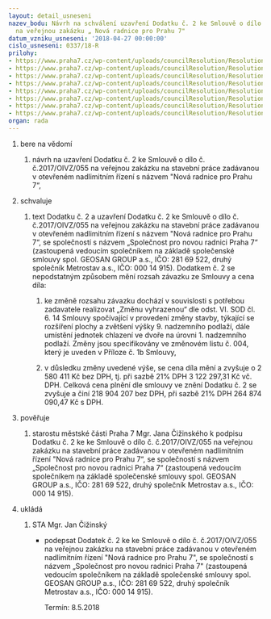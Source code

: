 ```yaml
---
layout: detail_usneseni
nazev_bodu: Návrh na schválení uzavření Dodatku č. 2 ke Smlouvě o dílo č.2017/OIVZ/055
  na veřejnou zakázku „ Nová radnice pro Prahu 7"
datum_vzniku_usneseni: '2018-04-27 00:00:00'
cislo_usneseni: 0337/18-R
prilohy:
- https://www.praha7.cz/wp-content/uploads/councilResolution/Resolutions/29849/export/1Duvodovazprava~350117.docx
- https://www.praha7.cz/wp-content/uploads/councilResolution/Resolutions/29849/export/2StavajiciSoD~350116.docx
- https://www.praha7.cz/wp-content/uploads/councilResolution/Resolutions/29849/export/3Dodatekc1~350115.docx
- https://www.praha7.cz/wp-content/uploads/councilResolution/Resolutions/29849/export/6ORGeosan~350112.pdf
- https://www.praha7.cz/wp-content/uploads/councilResolution/Resolutions/29849/export/7ORMetrostav~350111.pdf
- https://www.praha7.cz/wp-content/uploads/councilResolution/Resolutions/29849/export/8DPHGeosan~350110.pdf
- https://www.praha7.cz/wp-content/uploads/councilResolution/Resolutions/29849/export/9DPHMetrostav~350109.pdf
- https://www.praha7.cz/wp-content/uploads/councilResolution/Resolutions/29849/export/export~350396.pdf
organ: rada
---
```

<ol id="urzList" class="urzList_view"><li id="" class="urzClass1"><span name="1">bere na vědomí</span><ol id="" class="urzOlClass"><li style="text-align: left;" id="" class="urzClass2"><span><p>návrh na uzavření Dodatku č. 2 ke Smlouvě o dílo č. č.2017/OIVZ/055 na veřejnou zakázku na stavební práce zadávanou v otevřeném nadlimitním řízení s názvem "Nová radnice pro Prahu 7“, <br></p></span></li></ol></li><li id="" class="urzClass1"><span name="24">schvaluje</span><ol class="urzOlClass decimal "><li style="text-align: left;" id="" class="urzClass2"><span><p>text Dodatku č. 2 a uzavření Dodatku č. 2 ke Smlouvě o dílo č. č.2017/OIVZ/055 na veřejnou zakázku na stavební práce zadávanou v otevřeném nadlimitním řízení s názvem "Nová radnice pro Prahu 7“, se společností s názvem „Společnost pro novou radnici Praha 7“ (zastoupená vedoucím společníkem na základě společenské smlouvy spol. GEOSAN GROUP a.s., IČO: 281 69 522, druhý společník Metrostav a.s., IČO: 000 14 915). Dodatkem č. 2 se nepodstatným způsobem mění rozsah závazku ze Smlouvy a cena díla:<br></p></span><ol class="urzUlClass" id=""><li style="text-align: left;" id="" class="urzClass3"><span><p>ke změně rozsahu závazku dochází v souvislosti s potřebou zadavatele realizovat „Změnu vyhrazenou“ dle odst. VI. SOD čl. 6. 14 Smlouvy spočívající v provedení změny stavby, týkající se rozšíření plochy a zvětšení výšky 9. nadzemního podlaží, dále umístění jednotek chlazení ve dvoře na úrovni 1. nadzemního podlaží. Změny jsou specifikovány ve změnovém listu č. 004, který je uveden v Příloze č. 1b Smlouvy,</p></span></li><li style="text-align: left;" id="" class="urzClass3"><span><p>v důsledku změny uvedené výše, se cena díla mění a zvyšuje o 2 580 411 Kč bez DPH, tj. při sazbě 21% DPH 3 122 297,31 Kč vč. DPH. Celková cena plnění dle smlouvy ve znění Dodatku č. 2 se zvyšuje a činí 218 904 207 bez DPH, při sazbě 21% DPH 264 874 090,47 Kč s DPH.</p></span></li></ol></li></ol></li><li id="" class="urzClass1"><span name="16">pověřuje</span><ol id="" class="urzOlClass"><li style="text-align: left;" id="" class="urzClass2"><span><p>starostu městské části Praha 7 Mgr. Jana Čižinského k podpisu Dodatku č. 2 ke ke Smlouvě o dílo č. č.2017/OIVZ/055 na veřejnou zakázku na stavební práce zadávanou v otevřeném nadlimitním řízení "Nová radnice pro Prahu 7“, se společností s názvem „Společnost pro novou radnici Praha 7“ (zastoupená vedoucím společníkem na základě společenské smlouvy spol. GEOSAN GROUP a.s., IČO: 281 69 522, druhý společník Metrostav a.s., IČO: 000 14 915).<br></p></span></li></ol></li><li class="urzClass1" id="urzUkoly"><span name="1">ukládá</span><ol class="urzOlClass"><li class="urzClass2"><span><p>STA Mgr. Jan Čižinský</p></span><ul class="urzUlClass"><li class="urzClass3"><span><p>podepsat Dodatek č. 2 ke ke Smlouvě o dílo č. č.2017/OIVZ/055 na veřejnou zakázku na stavební práce zadávanou v otevřeném nadlimitním řízení "Nová radnice pro Prahu 7", se společností s názvem „Společnost pro novou radnici Praha 7" (zastoupená vedoucím společníkem na základě společenské smlouvy spol. GEOSAN GROUP a.s., IČO: 281 69 522, druhý společník Metrostav a.s., IČO: 000 14 915).</p></span><span class="urzUkolTermin">  Termín:&nbsp;8.5.2018</span></li></ul></li></ol></li></ol>